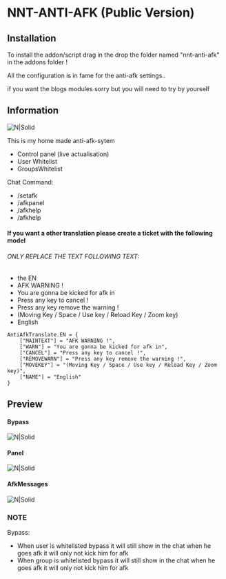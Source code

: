 # NNT-ANTI-AFK (Public Version)

## Installation

To install the addon/script drag in the drop the folder named "nnt-anti-afk" in the addons folder !

All the configuration is in fame for the anti-afk settings..

if you want the blogs modules sorry but you will need to try by yourself

## Information

![N|Solid](https://git.natsu-net.ca:8443/AikoSuzuki/Gmod-AntiAfk-PublicV/raw/branch/master/images/Screenshot_27.png)

This is my home made anti-afk-sytem
- Control panel (live actualisation)
- User Whitelist
- GroupsWhitelist

Chat Command:
- /setafk
- /afkpanel
- /afkhelp
- /afkhelp

#### If you want a other translation please create a ticket with the following model

###### ONLY REPLACE THE TEXT FOLLOWING TEXT:
- the EN
- AFK WARNING !
- You are gonna be kicked for afk in
- Press any key to cancel !
- Press any key remove the warning !
- (Moving Key / Space / Use key / Reload Key / Zoom key)
- English


```
AntiAfkTranslate.EN = {
	["MAINTEXT"] = "AFK WARNING !",
	["WARN"] = "You are gonna be kicked for afk in",
	["CANCEL"] = "Press any key to cancel !",
	["REMOVEWARN"] = "Press any key remove the warning !",
	["MOVEKEY"] = "(Moving Key / Space / Use key / Reload Key / Zoom key)",
	["NAME"] = "English"
}
```

## Preview
#### Bypass
![N|Solid](https://git.natsu-net.ca:8443/AikoSuzuki/Gmod-AntiAfk-PublicV/raw/branch/master/images/Screenshot_26.png)
#### Panel
![N|Solid](https://git.natsu-net.ca:8443/AikoSuzuki/Gmod-AntiAfk-PublicV/raw/branch/master/images/Screenshot_29.png)
#### AfkMessages
![N|Solid](https://git.natsu-net.ca:8443/AikoSuzuki/Gmod-AntiAfk-PublicV/raw/branch/master/images/Screenshot_30.png)
### NOTE
Bypass:
  - When user is whitelisted bypass it will still show in the chat when he goes afk it will only not kick him for afk
  - When group is whitelisted bypass it will still show in the chat when he goes afk it will only not kick him for afk
